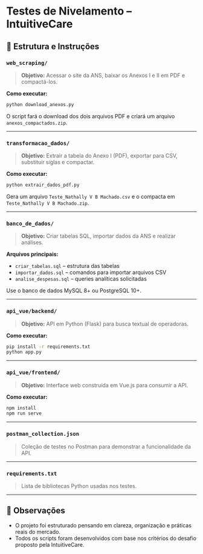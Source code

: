 # Testes de Nivelamento – IntuitiveCare

## 📁 Estrutura e Instruções

### `web_scraping/`
> **Objetivo:** Acessar o site da ANS, baixar os Anexos I e II em PDF e compactá-los.

**Como executar:**
```bash
python download_anexos.py
```
O script fará o download dos dois arquivos PDF e criará um arquivo `anexos_compactados.zip`.

---

### `transformacao_dados/`
> **Objetivo:** Extrair a tabela do Anexo I (PDF), exportar para CSV, substituir siglas e compactar.

**Como executar:**
```bash
python extrair_dados_pdf.py
```
Gera um arquivo `Teste_Nathally V B Machado.csv` e o compacta em `Teste_Nathally V B Machado.zip`.

---

### `banco_de_dados/`
> **Objetivo:** Criar tabelas SQL, importar dados da ANS e realizar análises.

**Arquivos principais:**
- `criar_tabelas.sql` – estrutura das tabelas
- `importar_dados.sql` – comandos para importar arquivos CSV
- `analise_despesas.sql` – queries analíticas solicitadas

Use o banco de dados MySQL 8+ ou PostgreSQL 10+.

---

### `api_vue/backend/`
> **Objetivo:** API em Python (Flask) para busca textual de operadoras.

**Como executar:**
```bash
pip install -r requirements.txt
python app.py
```

---

### `api_vue/frontend/`
> **Objetivo:** Interface web construída em Vue.js para consumir a API.

**Como executar:**
```bash
npm install
npm run serve
```

---

### `postman_collection.json`
> Coleção de testes no Postman para demonstrar a funcionalidade da API.

---

### `requirements.txt`
> Lista de bibliotecas Python usadas nos testes.

---

## 🧠 Observações
- O projeto foi estruturado pensando em clareza, organização e práticas reais do mercado.
- Todos os scripts foram desenvolvidos com base nos critérios do desafio proposto pela IntuitiveCare.
